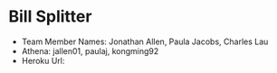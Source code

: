 Bill Splitter
=============

+ Team Member Names: Jonathan Allen, Paula Jacobs, Charles Lau
+ Athena: jallen01, paulaj, kongming92
+ Heroku Url: 

